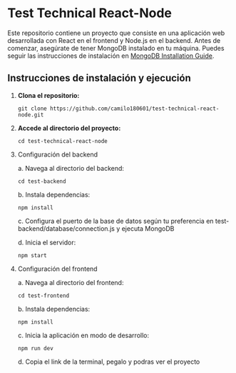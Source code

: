 # Test Technical React-Node

Este repositorio contiene un proyecto que consiste en una aplicación web desarrollada con React en el frontend y Node.js en el backend. Antes de comenzar, asegúrate de tener MongoDB instalado en tu máquina. Puedes seguir las instrucciones de instalación en [MongoDB Installation Guide](https://www.mongodb.com/docs/manual/tutorial/install-mongodb-on-windows/).

## Instrucciones de instalación y ejecución

1. **Clona el repositorio:**

   ```
   git clone https://github.com/camilo180601/test-technical-react-node.git
   ```
   
2. **Accede al directorio del proyecto:**

   ```
   cd test-technical-react-node
   ```
                                                                                                                                                                                                                                                                                                                              
3. Configuración del backend

   a. Navega al directorio del backend:

   ```
   cd test-backend
   ```
   b. Instala dependencias:

   ```
   npm install
   ```
   c. Configura el puerto de la base de datos según tu preferencia en test-backend/database/connection.js y ejecuta MongoDB

   d. Inicia el servidor:
  
   ```
   npm start
   ```
4. Configuración del frontend
   
   a. Navega al directorio del frontend:
   
   ```
   cd test-frontend
   ```

   b. Instala dependencias:

   ```
   npm install
   ```

   c. Inicia la aplicación en modo de desarrollo:

   ```
   npm run dev
   ```

   d. Copia el link de la terminal, pegalo y podras ver el proyecto

  
